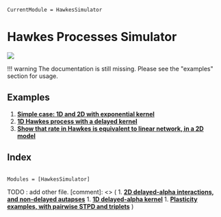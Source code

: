 ```@meta
CurrentModule = HawkesSimulator
```

# Hawkes Processes Simulator

[![](https://img.shields.io/static/v1?logo=GitHub&label=Open%20on%20GitHub&message=HawkesSimulator.jl&color=blue)](https://github.com/dylanfesta/HawkesSimulator.jl)

!!! warning
    The documentation is still missing. Please see the "examples" section for usage.

## Examples

1. [**Simple case: 1D and 2D with exponential kernel**](./exp_1and2D.md) 
1. [**1D Hawkes process with a delayed kernel**](./alphadelay.md)
1. [**Show that rate in Hawkes is equivalent to linear network, in a 2D model**](./hawkes_vs_2D_linear.md)

## Index

```@index
```

```@autodocs
Modules = [HawkesSimulator]
```

TODO : add other  file.
[comment]: <> ( 1. [**2D delayed-alpha interactions, and non-delayed autapses**](./2d_delay_autapses.md) 1. [**1D delayed-alpha kernel**](./alphadelay.md) 1. [**Plasticity examples, with pairwise STPD and triplets**](./plasticty_STDP.md) )
